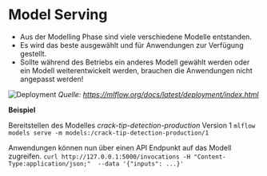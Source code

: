 # Model Serving

- Aus der Modelling Phase sind viele verschiedene Modelle entstanden.
- Es wird das beste ausgewählt und für Anwendungen zur Verfügung gestellt.
- Sollte während des Betriebs ein anderes Modell gewählt werden oder ein Modell weiterentwickelt werden, brauchen die Anwendungen nicht angepasst werden!

![Deployment](img/mlflow-deployment-overview.png)
*Quelle: https://mlflow.org/docs/latest/deployment/index.html*

**Beispiel**

Bereitstellen des Modelles *crack-tip-detection-production* Version 1
```mlflow models serve -m models:/crack-tip-detection-production/1```

Anwendungen können nun über einen API Endpunkt auf das Modell zugreifen.
```curl http://127.0.0.1:5000/invocations -H "Content-Type:application/json;"  --data '{"inputs": ...}'```



